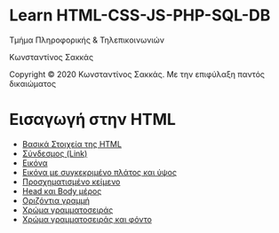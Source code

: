 <html>
<body>
<h1> Learn HTML-CSS-JS-PHP-SQL-DB</h1>
<p> Τμήμα Πληροφορικής & Τηλεπικοινωνιών </p>
<p> Κωνσταντίνος Σακκάς</p>
  <p>Copyright © 2020 Κωνσταντίνος Σακκάς. Με την επιφύλαξη παντός δικαιώματος</p>
  <h1></h1>

<h1>Εισαγωγή στην HTML</h1>
<ul>

<li><a href="./Code greek/basic_1.html" target="_blank">Βασικά Στοιχεία της HTML </a></li>
<li><a href="./Code greek/ahref.html">Σύνδεσμος (Link)</a></li>
<li><a href="./Code greek/img.html">Εικόνα</a></li>
<li><a href="./Code greek/img_with_size.html">Εικόνα με συγκεκριμένο πλάτος και ύψος</a></li>
<li><a href="./Code greek/pre.html">Προσχηματισμένο κείμενο</a></li>
<li><a href="./Code greek/head_and_body.html">Head και Body μέρος</a></li>
<li><a href="./Code greek/hr.html">Οριζόντια γραμμή</a></li>
<li><a href="./Code greek/style_color.html">Χρώμα γραμματοσειράς</a></li>
<li><a href="./Code greek/background_color.html">Χρώμα γραμματοσειράς και φόντο</a></li>



</ul>
</body>
</html>